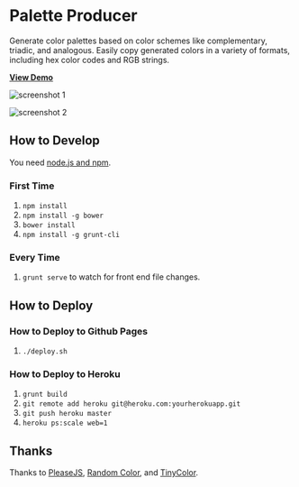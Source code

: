 # Palette Producer

Generate color palettes based on color schemes like complementary, triadic, and analogous. Easily copy generated colors in a variety of formats, including hex color codes and RGB strings.

**[View Demo](http://moneypenny.github.io/palette-producer/)**

![screenshot 1](https://raw.githubusercontent.com/moneypenny/palette-producer/master/screenshot.png)

![screenshot 2](https://raw.githubusercontent.com/moneypenny/palette-producer/master/screenshot2.png)

## How to Develop

You need [node.js and npm](http://nodejs.org/).

### First Time

1. `npm install`
1. `npm install -g bower`
1. `bower install`
1. `npm install -g grunt-cli`

### Every Time

1. `grunt serve` to watch for front end file changes.

## How to Deploy

### How to Deploy to Github Pages

1. `./deploy.sh`

### How to Deploy to Heroku

1. `grunt build`
1. `git remote add heroku git@heroku.com:yourherokuapp.git`
1. `git push heroku master`
1. `heroku ps:scale web=1`

## Thanks

Thanks to [PleaseJS](https://github.com/Fooidge/PleaseJS), [Random Color](https://github.com/davidmerfield/randomColor), and [TinyColor](https://github.com/bgrins/TinyColor).

